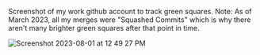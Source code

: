 Screenshot of my work github account to track green squares.
Note: As of March 2023, all my merges were "Squashed Commits" which is why there aren't many brighter green squares after that point in time. 

![Screenshot 2023-08-01 at 12 49 27 PM](https://github.com/avcoder/view-contributions-green-squares-2023/assets/7874705/df4c49b8-7ec4-48bf-87bd-3a7e9e96e06c)




